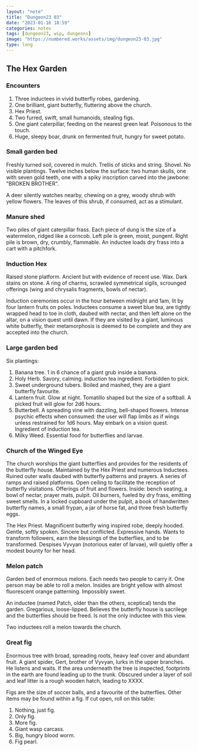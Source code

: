 ```yaml
---
layout: "note"
title: "Dungeon23 03"
date: "2023-01-16 18:59"
categories: notes
tags: [dungeon23, wip, dungeons]
image: "https://numbered.works/assets/img/dungeon23-03.jpg"
type: long
---
```


## The Hex Garden

### Encounters
1. Three inductees in vivid butterfly robes, gardening.
2. One brilliant, giant butterfly, fluttering above the church.
3. Hex Priest.
4. Two furred, swift, small humanoids, stealing figs.
5. One giant caterpillar, feeding on the nearest green leaf. Poisonous to the touch.
6. Huge, sleepy boar, drunk on fermented fruit, hungry for sweet potato.

### Small garden bed
Freshly turned soil, covered in mulch. Trellis of sticks and string. Shovel. No visible plantings. Twelve inches below the surface: two human skulls, one with seven gold teeth, one with a spiky inscription carved into the jawbone: "BROKEN BROTHER".

A deer silently watches nearby, chewing on a grey, woody shrub with yellow flowers. The leaves of this shrub, if consumed, act as a stimulant.

### Manure shed
Two piles of giant caterpillar frass. Each piece of dung is the size of a watermelon, ridged like a corncob. Left pile is green, moist, pungent. Right pile is brown, dry, crumbly, flammable. An inductee loads dry frass into a cart with a pitchfork.

### Induction Hex
Raised stone platform. Ancient but with evidence of recent use. Wax. Dark stains on stone. A ring of charms, scrawled symmetrical sigils, scrounged offerings (wing and chrysalis fragments, bowls of nectar).

Induction ceremonies occur in the hour between midnight and 1am, lit by four lantern fruits on poles. Inductees consume a sweet blue tea, are tightly wrapped head to toe in cloth, daubed with nectar, and then left alone on the altar, on a vision quest until dawn. If they are visited by a giant, luminous white butterfly, their metamorphosis is deemed to be complete and they are accepted into the church.

### Large garden bed
Six plantings:
1. Banana tree. 1 in 6 chance of a giant grub inside a banana.   
2. Holy Herb. Savory, calming. induction tea ingredient. Forbidden to pick.
3. Sweet underground tubers. Boiled and mashed, they are a giant butterfly favourite.
4. Lantern fruit. Glow at night. Tomatillo shaped but the size of a softball. A picked fruit will glow for 2d6 hours.
5. Butterbell. A spreading vine with dazzling, bell-shaped flowers. Intense psychic effects when consumed: the user will flap limbs as if wings unless restrained for 1d6 hours. May embark on a vision quest. Ingredient of induction tea.
6. Milky Weed. Essential food for butterflies and larvae.

### Church of the Winged Eye
The church worships the giant butterflies and provides for the residents of the butterfly house. Maintained by the Hex Priest and numerous Inductees. Ruined outer walls daubed with butterfly patterns and prayers. A series of ramps and raised platforms. Open ceiling to facilitate the reception of butterfly visitations. Offerings of fruit and flowers. Inside: bench seating, a bowl of nectar, prayer mats, pulpit. Oil burners, fueled by dry frass, emitting sweet smells. In a locked cupboard under the pulpit, a book of handwritten butterfly names, a small frypan, a jar of horse fat, and three fresh butterfly eggs.

The Hex Priest. Magnificent butterfly wing inspired robe, deeply hooded. Gentle, softly spoken. Sincere but conflicted. Expressive hands. Wants to transform followers, earn the blessings of the butterflies, and to be transformed. Despises Vyvyan (notorious eater of larvae), will quietly offer a modest bounty for her head.

### Melon patch
Garden bed of enormous melons. Each needs two people to carry it. One person may be able to roll a melon. Insides are bright yellow with almost fluorescent orange patterning. Impossibly sweet.

An inductee (named Patch, older than the others, sceptical) tends the garden. Gregarious, loose-lipped. Believes the butterfly house is sacrilege and the butterflies should be freed. Is not the only inductee with this view.

Two inductees roll a melon towards the church.

### Great fig
Enormous tree with broad, spreading roots, heavy leaf cover and abundant fruit. A giant spider, Gert, brother of Vyvyan, lurks in the upper branches. He listens and waits. If the area underneath the tree is inspected, footprints in the earth are found leading up to the trunk. Obscured under a layer of soil and leaf litter is a rough wooden hatch, leading to XXXX.

Figs are the size of soccer balls, and a favourite of the butterflies. Other items may be found within a fig. If cut open, roll on this table:
1. Nothing, just fig.
2. Only fig.
3. More fig.
4. Giant wasp carcass.
5. Big, hungry blood worm.
6. Fig pearl.
